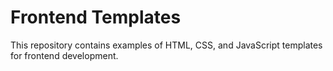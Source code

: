 # Frontend Templates

This repository contains examples of HTML, CSS, and JavaScript templates for frontend development.
